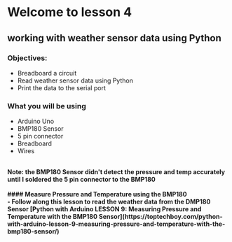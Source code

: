 # Welcome to lesson 4

## working with weather sensor data using Python

### Objectives:
- Breadboard a circuit
- Read weather sensor data using Python
- Print the data to the serial port

### What you will be using
- Arduino Uno
- BMP180 Sensor
- 5 pin connector
- Breadboard
- Wires
<br>
<b>Note: the BMP180 Sensor didn't detect the pressure and temp accurately until I soldered the 5 pin connector to the BMP180<br>
<br>
#### Measure Pressure and Temperature using the BMP180<br>
- Follow along this lesson to read the weather data from the DMP180 Sensor
[Python with Arduino LESSON 9: Measuring Pressure and Temperature with the BMP180 Sensor](https://toptechboy.com/python-with-arduino-lesson-9-measuring-pressure-and-temperature-with-the-bmp180-sensor/)
